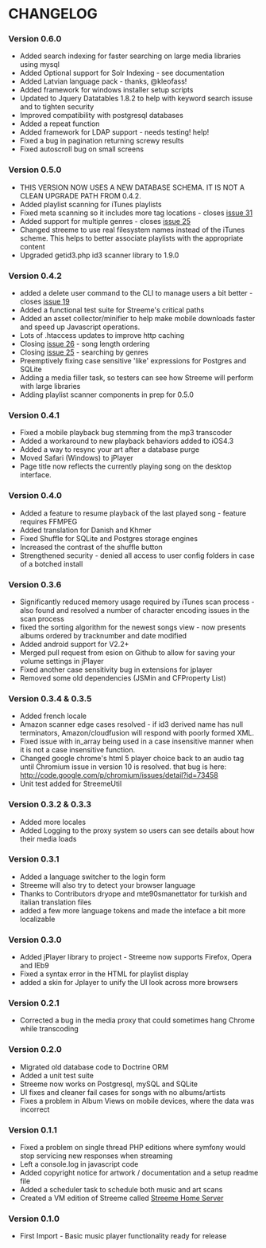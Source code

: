 # CHANGELOG #
### Version 0.6.0 ###
  * Added search indexing for faster searching on large media libraries using mysql
  * Added Optional support for Solr Indexing - see documentation
  * Added Latvian language pack - thanks, @kleofass!
  * Added framework for windows installer setup scripts
  * Updated to Jquery Datatables 1.8.2 to help with keyword search issuse and to tighten security
  * Improved compatibility with postgresql databases
  * Added a repeat function
  * Added framework for LDAP support - needs testing! help!
  * Fixed a bug in pagination returning screwy results
  * Fixed autoscroll bug on small screens

### Version 0.5.0 ###
  * THIS VERSION NOW USES A NEW DATABASE SCHEMA. IT IS NOT A CLEAN UPGRADE PATH FROM 0.4.2.
  * Added playlist scanning for iTunes playlists
  * Fixed meta scanning so it includes more tag locations - closes [issue 31](https://code.google.com/p/streeme/issues/detail?id=31)
  * Added support for multiple genres - closes [issue 25](https://code.google.com/p/streeme/issues/detail?id=25)
  * Changed streeme to use real filesystem names instead of the iTunes scheme. This helps to better associate playlists with the appropriate content
  * Upgraded getid3.php id3 scanner library to 1.9.0

### Version 0.4.2 ###
  * added a delete user command to the CLI to manage users a bit better - closes [issue 19](https://code.google.com/p/streeme/issues/detail?id=19)
  * Added a functional test suite for Streeme's critical paths
  * Added an asset collector/minifier to help make mobile downloads faster and speed up Javascript operations.
  * Lots of .htaccess updates to improve http caching
  * Closing [issue 26](https://code.google.com/p/streeme/issues/detail?id=26) - song length ordering
  * Closing [issue 25](https://code.google.com/p/streeme/issues/detail?id=25) - searching by genres
  * Preemptively fixing case sensitive 'like' expressions for Postgres and SQLite
  * Adding a media filler task, so testers can see how Streeme will perform with large libraries
  * Adding playlist scanner components in prep for 0.5.0

### Version 0.4.1 ###
  * Fixed a mobile playback bug stemming from the mp3 transcoder
  * Added a workaround to new playback behaviors added to iOS4.3
  * Added a way to resync your art after a database purge
  * Moved Safari (Windows) to jPlayer
  * Page title now reflects the currently playing song on the desktop interface.

### Version 0.4.0 ###
  * Added a feature to resume playback of the last played song - feature requires FFMPEG
  * Added translation for Danish and Khmer
  * Fixed Shuffle for SQLite and Postgres storage engines
  * Increased the contrast of the shuffle button
  * Strengthened security - denied all access to user config folders in case of a botched install

### Version 0.3.6 ###
  * Significantly reduced memory usage required by iTunes scan process - also found and resolved a number of character encoding issues in the scan process
  * fixed the sorting algorithm for the newest songs view - now presents albums ordered by tracknumber and date modified
  * Added android support for V2.2+
  * Merged pull request from esion on Github to allow for saving your volume settings in jPlayer
  * Fixed another case sensitivity bug in extensions for jplayer
  * Removed some old dependencies (JSMin and CFProperty List)

### Version 0.3.4 & 0.3.5 ###
  * Added french locale
  * Amazon scanner edge cases resolved - if id3 derived name has null terminators, Amazon/cloudfusion will respond with poorly formed XML.
  * Fixed issue with in\_array being used in a case insensitive manner when it is not a case insensitive function.
  * Changed google chrome's html 5 player choice back to an audio tag until Chromium issue in version 10 is resolved. that bug is here: http://code.google.com/p/chromium/issues/detail?id=73458
  * Unit test added for StreemeUtil

### Version 0.3.2 & 0.3.3 ###
  * Added more locales
  * Added Logging to the proxy system so users can see details about how their media loads

### Version 0.3.1 ###
  * Added a language switcher to the login form
  * Streeme will also try to detect your browser language
  * Thanks to Contributors dryope and mte90smanettator for turkish and italian translation files
  * added a few more language tokens and made the inteface a bit more localizable

### Version 0.3.0 ###
  * Added jPlayer library to project - Streeme now supports Firefox, Opera and IEb9
  * Fixed a syntax error in the HTML for playlist display
  * added a skin for Jplayer to unify the UI look across more browsers

### Version 0.2.1 ###
  * Corrected a bug in the media proxy that could sometimes hang Chrome while transcoding

### Version 0.2.0 ###
  * Migrated old database code to Doctrine ORM
  * Added a unit test suite
  * Streeme now works on Postgresql, mySQL and SQLite
  * UI fixes and cleaner fail cases for songs with no albums/artists
  * Fixes a problem in Album Views on mobile devices, where the data was incorrect

### Version 0.1.1 ###
  * Fixed a problem on single thread PHP editions where symfony would stop servicing new responses when streaming
  * Left a console.log in javascript code
  * Added copyright notice for artwork / documentation and a setup readme file
  * Added a scheduler task to schedule both music and art scans
  * Created a VM edition of Streeme called [Streeme Home Server](InstallingStreemeHomeServer.md)

### Version 0.1.0 ###

  * First Import - Basic music player functionality ready for release